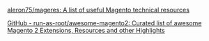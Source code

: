 
[aleron75/mageres: A list of useful Magento technical resources](https://github.com/aleron75/mageres)

[GitHub - run-as-root/awesome-magento2: Curated list of awesome Magento 2 Extensions, Resources and other Highlights](https://github.com/run-as-root/awesome-magento2)
